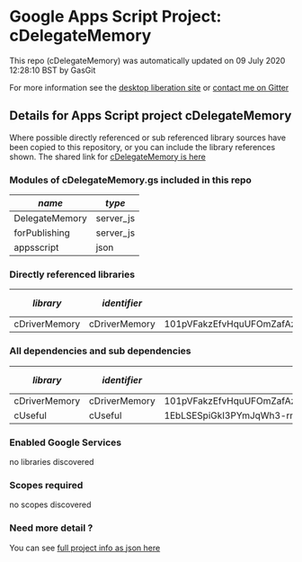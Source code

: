 # Google Apps Script Project: cDelegateMemory
This repo (cDelegateMemory) was automatically updated on 09 July 2020 12:28:10 BST by GasGit

For more information see the [desktop liberation site](https://ramblings.mcpher.com/drive-sdk-and-github/getting-your-apps-scripts-to-github/ "desktop liberation") or [contact me on Gitter](https://gitter.im/desktopliberation/community "Bruce McPherson - GDE")
## Details for Apps Script project cDelegateMemory
Where possible directly referenced or sub referenced library sources have been copied to this repository, or you can include the library references shown. 
The shared link for [cDelegateMemory is here](https://script.google.com/d/1vTqRouwf8VVyz9lSdqMBhfuqUM0po3GQCwfjbTlCqOKB2QjGAFbum0dL/edit?usp=sharing "open in the GAS IDE")

### Modules of cDelegateMemory.gs included in this repo
*name*|*type*
--- | --- 
DelegateMemory| server_js
forPublishing| server_js
appsscript| json
### Directly referenced libraries
*library*|*identifier*|*key*|*version*|*dev mode*|*source*|
--- | --- | --- | --- | --- | --- 
cDriverMemory| cDriverMemory|101pVFakzEfvHquUFOmZafAzfBAGSotgH56IqVcGmWNBu7J0sweklqyCB|14|no|[here](libraries/cDriverMemory "library source")
### All dependencies and sub dependencies
*library*|*identifier*|*key*|*version*|*dev mode*|*source*|
--- | --- | --- | --- | --- | --- 
cDriverMemory| cDriverMemory|101pVFakzEfvHquUFOmZafAzfBAGSotgH56IqVcGmWNBu7J0sweklqyCB|14|no|[here](libraries/cDriverMemory "library source")
cUseful| cUseful|1EbLSESpiGkI3PYmJqWh3-rmLkYKAtCNPi1L2YCtMgo2Ut8xMThfJ41Ex|118|no|[here](libraries/cUseful "library source")
### Enabled Google Services
no libraries discovered
### Scopes required
no scopes discovered
### Need more detail ?
You can see [full project info as json here](info.json)
